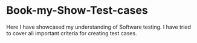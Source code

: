 # Book-my-Show-Test-cases
Here I have showcased my understanding of Software testing. I have tried to cover all important criteria for creating test cases.
